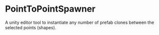 # PointToPointSpawner
A unity editor tool to instantiate any number of prefab clones between the selected points (shapes). 
